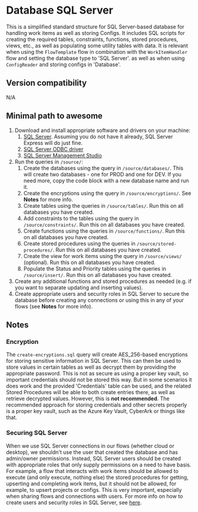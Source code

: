 # Database SQL Server

This is a simplified standard structure for SQL Server-based database for handling work items as well as storing Configs. It includes SQL scripts for creating the required tables, constraints, functions, stored procedures, views, etc., as well as populating some utility tables with data.
It is relevant when using the `FlowTemplate` flow in combination with the `WorkItemHandler` flow and setting the database type to 'SQL Server'. as well as when using `ConfigReader` and storing configs in 'Database'.

## Version compatibility

N/A

## Minimal path to awesome

1. Download and install appropriate software and drivers on your machine: 
    1. [SQL Server](https://www.microsoft.com/en-us/sql-server/sql-server-downloads). Assuming you do not have it already, SQL Server Express will do just fine.
    1. [SQL Server ODBC driver](https://learn.microsoft.com/en-us/sql/connect/odbc/download-odbc-driver-for-sql-server?view=sql-server-ver16#download-for-windows)
    1. [SQL Server Management Studio](https://learn.microsoft.com/en-us/sql/ssms/download-sql-server-management-studio-ssms?view=sql-server-ver16#download-ssms)
1. Run the queries in `/source/`:
    1. Create the databases using the query in `/source/databases/`. This will create two databases - one for PROD and one for DEV. If you need more, copy the code block with a new database name and run it.
    1. Create the encryptions using the query in `/source/encryptions/`. See **Notes** for more info.
    1. Create tables using the queries in `/source/tables/`. Run this on all databases you have created.
    1. Add constraints to the tables using the query in `/source/constraints/`. Run this on all databases you have created.
    1. Create functions using the queries in `/source/functions/`. Run this on all databases you have created.
    1. Create stored procedures using the queries in `/source/stored-procedures/`. Run this on all databases you have created.
    1. Create the view for work items using the query in `/source/views/` (optional). Run this on all databases you have created.
    1. Populate the Status and Priority tables using the queries in `/source/insert/`. Run this on all databases you have created.
1. Create any additional functions and stored procedures as needed (e.g. if you want to separate updating and inserting values).
1. Create appropriate users and security roles in SQL Server to secure the database before creating any connections or using this in any of your flows (see **Notes** for more info).


## Notes

### Encryption
The `create-encryptions.sql` query will create AES_256-based encryptions for storing sensitive information in SQL Server. This can then be used to store values in certain tables as well as decrypt them by providing the appropriate password.
This is not as secure as using a proper key vault, so important credentials should not be stored this way. But in some scenarios it does work and the provided 'Credentials' table can be used, and the related Stored Procedures will be able to both create entries there, as well as retrieve decrypted values.
However, this is **not recommended**. The recommended approach for storing credentials and other secrets properly is a proper key vault, such as the Azure Key Vault, CyberArk or things like that.

### Securing SQL Server
When we use SQL Server connections in our flows (whether cloud or desktop), we shouldn't use the user that created the database and has admin/owner permissions. Instead, SQL Server users should be created with appropriate roles that only supply permissions on a need to have basis. For example, a flow that interacts with work items should be allowed to execute (and only execute, nothing else) the stored procedures for getting, upserting and completing work items, but it should not be allowed, for example, to upsert projects or configs.
This is very important, especially when sharing flows and connections with users. For more info on how to create users and security roles in SQL Server, see [here](https://learn.microsoft.com/en-us/sql/relational-databases/security/authentication-access/getting-started-with-database-engine-permissions).


